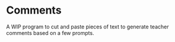 # Comments
A WIP program to cut and paste pieces of text to generate teacher comments based on a few prompts.
